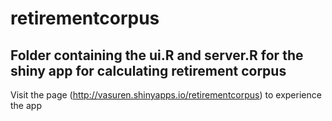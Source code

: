 # retirementcorpus
## Folder containing the ui.R and server.R for the shiny app for calculating retirement corpus
Visit the page (http://vasuren.shinyapps.io/retirementcorpus) to experience the app
